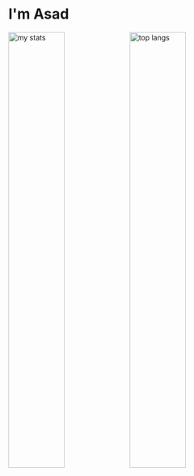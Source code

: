 # I'm Asad

<img alt="my stats" align="left" width="47%" src="https://github-readme-stats.vercel.app/api?username=Asad-Bin&show_icons=true"/>

<img alt="top langs" align="left" width="47%" src="https://github-readme-stats.vercel.app/api/top-langs/?username=Asad-Bin&layout=compact"/>

